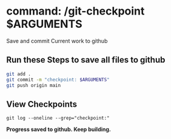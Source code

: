 # command: /git-checkpoint $ARGUMENTS

Save and commit Current work to github 

## Run these Steps to save all files to github

```bash
git add .
git commit -m "checkpoint: $ARGUMENTS"
git push origin main
```

## View Checkpoints
```
git log --oneline --grep="checkpoint:"
```

**Progress saved to github. Keep building.**